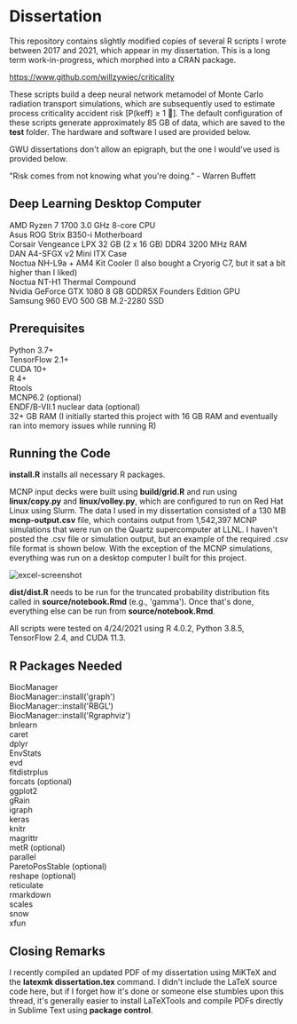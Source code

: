 # Dissertation

This repository contains slightly modified copies of several R scripts I wrote between 2017 and 2021, which appear in my dissertation. This is a long term work-in-progress, which morphed into a CRAN package.  

https://www.github.com/willzywiec/criticality  

These scripts build a deep neural network metamodel of Monte Carlo radiation transport simulations, which are subsequently used to estimate process criticality accident risk [P(keff) $\geq$ 1 🤯]. The default configuration of these scripts generate approximately 85 GB of data, which are saved to the **test** folder. The hardware and software I used are provided below.  

GWU dissertations don't allow an epigraph, but the one I would've used is provided below.

"Risk comes from not knowing what you're doing." - Warren Buffett  

## Deep Learning Desktop Computer
AMD Ryzen 7 1700 3.0 GHz 8-core CPU  
Asus ROG Strix B350-i Motherboard  
Corsair Vengeance LPX 32 GB (2 x 16 GB) DDR4 3200 MHz RAM  
DAN A4-SFGX v2 Mini ITX Case  
Noctua NH-L9a + AM4 Kit Cooler (I also bought a Cryorig C7, but it sat a bit higher than I liked)  
Noctua NT-H1 Thermal Compound  
Nvidia GeForce GTX 1080 8 GB GDDR5X Founders Edition GPU  
Samsung 960 EVO 500 GB M.2-2280 SSD  

## Prerequisites
Python 3.7+  
TensorFlow 2.1+  
CUDA 10+  
R 4+  
Rtools  
MCNP6.2 (optional)  
ENDF/B-VII.1 nuclear data (optional)  
32+ GB RAM (I initially started this project with 16 GB RAM and eventually ran into memory issues while running R)  

## Running the Code
**install.R** installs all necessary R packages.

MCNP input decks were built using **build/grid.R** and run using **linux/copy.py** and **linux/volley.py**, which are configured to run on Red Hat Linux using Slurm. The data I used in my dissertation consisted of a 130 MB **mcnp-output.csv** file, which contains output from 1,542,397 MCNP simulations that were run on the Quartz supercomputer at LLNL. I haven't posted the .csv file or simulation output, but an example of the required .csv file format is shown below. With the exception of the MCNP simulations, everything was run on a desktop computer I built for this project.  

![excel-screenshot](https://github.com/willzywiec/dissertation/assets/30445407/b9c383c8-bd33-432e-8bec-06a833e3d3f8)

**dist/dist.R** needs to be run for the truncated probability distribution fits called in **source/notebook.Rmd** (e.g., 'gamma'). Once that's done, everything else can be run from **source/notebook.Rmd**.    
  
All scripts were tested on 4/24/2021 using R 4.0.2, Python 3.8.5, TensorFlow 2.4, and CUDA 11.3.  

## R Packages Needed
BiocManager  
BiocManager::install('graph')  
BiocManager::install('RBGL')  
BiocManager::install('Rgraphviz')  
bnlearn  
caret  
dplyr  
EnvStats  
evd  
fitdistrplus  
forcats (optional)  
ggplot2  
gRain  
igraph  
keras  
knitr  
magrittr  
metR (optional)  
parallel  
ParetoPosStable (optional)  
reshape (optional)  
reticulate  
rmarkdown  
scales  
snow  
xfun  

## Closing Remarks
I recently compiled an updated PDF of my dissertation using MiKTeX and the **latexmk dissertation.tex** command. I didn't include the LaTeX source code here, but if I forget how it's done or someone else stumbles upon this thread, it's generally easier to install LaTeXTools and compile PDFs directly in Sublime Text using **package control**.  
